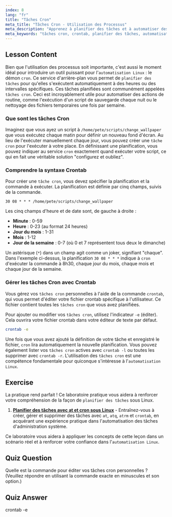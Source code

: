 ```yaml
---
index: 8
lang: "fr"
title: "Tâches Cron"
meta_title: "Tâches Cron - Utilisation des Processus"
meta_description: "Apprenez à planifier des tâches et à automatiser des scripts sous Linux avec les tâches cron. Ce guide couvre la syntaxe crontab, les commandes essentielles comme crontab -e, et des exemples pratiques pour débutants."
meta_keywords: "tâches cron, crontab, planifier des tâches, automatisation Linux, commandes Linux, Linux débutant, tutoriel Linux, crontab -e, cron"
---
```


## Lesson Content

Bien que l'utilisation des processus soit importante, c'est aussi le moment idéal pour introduire un outil puissant pour l'`automatisation Linux` : le démon `cron`. Ce service d'arrière-plan vous permet de `planifier des tâches` pour qu'elles s'exécutent automatiquement à des heures ou des intervalles spécifiques. Ces tâches planifiées sont communément appelées `tâches cron`. Ceci est incroyablement utile pour automatiser des actions de routine, comme l'exécution d'un script de sauvegarde chaque nuit ou le nettoyage des fichiers temporaires une fois par semaine.

### Que sont les tâches Cron

Imaginez que vous ayez un script à `/home/pete/scripts/change_wallpaper` que vous exécutez chaque matin pour définir un nouveau fond d'écran. Au lieu de l'exécuter manuellement chaque jour, vous pouvez créer une `tâche cron` pour l'exécuter à votre place. En définissant une planification, vous pouvez indiquer au service `cron` exactement quand exécuter votre script, ce qui en fait une véritable solution "configurez et oubliez".

### Comprendre la syntaxe Crontab

Pour créer une `tâche cron`, vous devez spécifier la planification et la commande à exécuter. La planification est définie par cinq champs, suivis de la commande.

```plaintext
30 08 * * * /home/pete/scripts/change_wallpaper
```

Les cinq champs d'heure et de date sont, de gauche à droite :

- **Minute** : 0-59
- **Heure** : 0-23 (au format 24 heures)
- **Jour du mois** : 1-31
- **Mois** : 1-12
- **Jour de la semaine** : 0-7 (où 0 et 7 représentent tous deux le dimanche)

Un astérisque (`*`) dans un champ agit comme un joker, signifiant "chaque". Dans l'exemple ci-dessus, la planification `30 08 * * *` indique à `cron` d'exécuter la commande à 8h30, chaque jour du mois, chaque mois et chaque jour de la semaine.

### Gérer les tâches Cron avec Crontab

Vous gérez vos `tâches cron` personnelles à l'aide de la commande `crontab`, qui vous permet d'éditer votre fichier crontab spécifique à l'utilisateur. Ce fichier contient toutes les `tâches cron` que vous avez planifiées.

Pour ajouter ou modifier vos `tâches cron`, utilisez l'indicateur `-e` (éditer). Cela ouvrira votre fichier crontab dans votre éditeur de texte par défaut.

```bash
crontab -e
```

Une fois que vous avez ajouté la définition de votre tâche et enregistré le fichier, `cron` lira automatiquement la nouvelle planification. Vous pouvez également lister vos `tâches cron` actives avec `crontab -l` ou toutes les supprimer avec `crontab -r`. L'utilisation des `tâches cron` est une compétence fondamentale pour quiconque s'intéresse à l'`automatisation Linux`.

## Exercise

La pratique rend parfait ! Ce laboratoire pratique vous aidera à renforcer votre compréhension de la façon de `planifier des tâches` sous Linux.

1.  **[Planifier des tâches avec at et cron sous Linux](https://labex.io/fr/labs/comptia-schedule-tasks-with-at-and-cron-in-linux-590870)** - Entraînez-vous à créer, gérer et supprimer des tâches avec `at`, `atq`, `atrm` et `crontab`, en acquérant une expérience pratique dans l'automatisation des tâches d'administration système.

Ce laboratoire vous aidera à appliquer les concepts de cette leçon dans un scénario réel et à renforcer votre confiance dans l'`automatisation Linux`.

## Quiz Question

Quelle est la commande pour éditer vos tâches cron personnelles ? (Veuillez répondre en utilisant la commande exacte en minuscules et son option.)

## Quiz Answer

crontab -e
